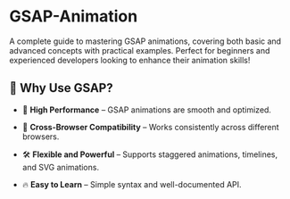 # GSAP-Animation
A complete guide to mastering GSAP animations, covering both basic and advanced concepts with practical examples. Perfect for beginners and experienced developers looking to enhance their animation skills!

## 📌 Why Use GSAP?

- 🚀 **High Performance** – GSAP animations are smooth and optimized.

- 🎯 **Cross-Browser Compatibility** – Works consistently across different browsers.

- 🛠️ **Flexible and Powerful** – Supports staggered animations, timelines, and SVG animations.

- 🔥 **Easy to Learn** – Simple syntax and well-documented API.

